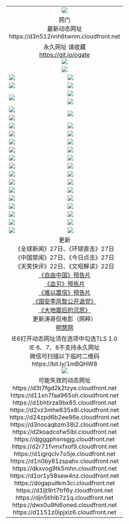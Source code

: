 ﻿<table>
  <tr></tr>
  <tr><td colspan=2 align=center><img src="https://d3n512nnh6twnm.cloudfront.net/Up/oGate.jpg" /></td></tr>
  <tr><td colspan=2 align=center>网门<br>最新动态网址
<br>https://d3n512nnh6twnm.cloudfront.net
    </td>
  </tr>
  <tr>
    <td colspan=2 align=center>永久网址 请收藏<br/><a href="https://git.io/ogate" target="_blank">https://git.io/ogate</a><br/><a href="https://d3n512nnh6twnm.cloudfront.net/Up/0WMGDL2.png" target="_blank"><img src="https://d3n512nnh6twnm.cloudfront.net/Up/0WMGD2.png"/></a></td>
    <!--td align=center>临时网址 微信用<br/><a href="https://bit.ly/1mBQHW8" target="_blank">https://bit.ly/1mBQHW8</a><br/><a href="https://d3n512nnh6twnm.cloudfront.net/Up/0WMGDL3.png" target="_blank"><img src="https://d3n512nnh6twnm.cloudfront.net/Up/0WMGD3.png"/></a></td-->
  </tr>
  <tr>
    <td colspan=2 align=center><a href="https://d3n512nnh6twnm.cloudfront.net/ogUP.aspx?name=0oGate.apk" target="_blank"><img src="https://d3n512nnh6twnm.cloudfront.net/Up/0WMAZ.jpg" /></a></td>
  </tr>
  <tr>
    <td><a href="https://d3n512nnh6twnm.cloudfront.net/ogNice.aspx" target="_blank"><img src="https://d3n512nnh6twnm.cloudfront.net/Up/0WCYY.jpg" /></a></td>
    <td><a href="https://d3n512nnh6twnm.cloudfront.net/onCO.aspx?ob=600%E4%BA%8B%E7%89%A9&op=%E5%A2%9E%E5%88%A0%E6%94%B9&args=WH1~%23%E7%B1%BB%E5%9E%8B6%E6%96%B0%E9%97%BB%7c%23%E7%B1%BB%E5%9E%8B6%E8%AF%84%E8%AE%BA&mode=" target="_blank"><img src="https://d3n512nnh6twnm.cloudfront.net/Up/0WZTT.jpg" /></a></td> 
  </tr>
  <tr>
    <td><a href="https://d3n512nnh6twnm.cloudfront.net/ogDY.aspx" target="_blank"><img src="https://d3n512nnh6twnm.cloudfront.net/Up/0FK.jpg" /></a></td>
    <td><a href="https://d3n512nnh6twnm.cloudfront.net/ogST.aspx" target="_blank"><img src="https://d3n512nnh6twnm.cloudfront.net/Up/0ST.jpg" /></a></td> 
  </tr>
  <tr>
    <td rowspan=2><a href="https://d3n512nnh6twnm.cloudfront.net/ogUP.aspx?name=WJ.mp4&count=480P:1" target="_blank"><img src="https://d3n512nnh6twnm.cloudfront.net/Up/WJ.jpg" /></a></td>
    <td><a href="https://d3n512nnh6twnm.cloudfront.net/ogUP.aspx?name=11DKC.mp4&count=T:2,2:4,1:16" target="_blank"><img src="https://d3n512nnh6twnm.cloudfront.net/Up/11DKC.jpg" /></a></td> 
  </tr>
  <tr>
    <td><a href="https://d3n512nnh6twnm.cloudfront.net/ogUP.aspx?name=LRSH.mp4&count=W:13,2:10" target="_blank"><img src="https://d3n512nnh6twnm.cloudfront.net/Up/LRSH.jpg" /></a></td>
  </tr>
  <tr>
    <td><a href="https://d3n512nnh6twnm.cloudfront.net/ogUP.aspx?name=JQR.mp4&count=2" target="_blank"><img src="https://d3n512nnh6twnm.cloudfront.net/Up/JQR.jpg" /></a></td>   
    <td rowspan=2><a href="https://d3n512nnh6twnm.cloudfront.net/ogUP.aspx?name=JP.mp4&count=9" target="_blank"><img src="https://d3n512nnh6twnm.cloudfront.net/Up/JP.jpg" /></td>
  </tr>
  <tr>
    <td><div><a href="https://d3n512nnh6twnm.cloudfront.net/ogUP.aspx?name=LRWS.mp4&count=7B:7,6B:44,5A:10,5B:35,4A:14,4B:19,3A:10,3B:26,2A:16,2B:21,1A:23,1B:29&current=7B:7" target="_blank"><img src="https://d3n512nnh6twnm.cloudfront.net/Up/LRWS.jpg" /></a></td>
  </tr>
  <tr>
    <td><a href="https://d3n512nnh6twnm.cloudfront.net/ogUP.aspx?name=SSZJ.mp4&count=SP:6,480P:8" target="_blank"><img src="https://d3n512nnh6twnm.cloudfront.net/Up/SSZJ.jpg" /></a></td>
    <td><a href="https://d3n512nnh6twnm.cloudfront.net/ogUP.aspx?name=WH.mp4" target="_blank"><img src="https://d3n512nnh6twnm.cloudfront.net/Up/WH.jpg" /></a></td>
  </tr>
  <tr>
    <td><a href="https://d3n512nnh6twnm.cloudfront.net/ogUP.aspx?name=ZY.mp4&count=2015:16" target="_blank"><img src="https://d3n512nnh6twnm.cloudfront.net/Up/ZY.jpg" /></a</td>
    <td><a href="https://d3n512nnh6twnm.cloudfront.net/ogUP.aspx?name=XTFY.mp4&count=B:2,A:24" target="_blank"><img src="https://d3n512nnh6twnm.cloudfront.net/Up/XTFY.jpg" /></a></td>
  </tr>
  <tr>
    <td><a href="https://d3n512nnh6twnm.cloudfront.net/ogUP.aspx?name=1LYF.mp4&count=2" target="_blank"><img src="https://d3n512nnh6twnm.cloudfront.net/Up/1LYF0.jpg" /></a></td>
    <td><a href="https://d3n512nnh6twnm.cloudfront.net/ogUP.aspx?name=1ZGC.mp4&count=6" target="_blank"><img src="https://d3n512nnh6twnm.cloudfront.net/Up/1ZGC0.jpg" /></a></td>
  </tr>
  <tr>
    <td><a href="https://d3n512nnh6twnm.cloudfront.net/ogUP.aspx?name=1ZKM.mp4&count=3&current=3" target="_blank"><img src="https://d3n512nnh6twnm.cloudfront.net/Up/1ZKM0.jpg" /></a></td>  
    <td><a href="https://d3n512nnh6twnm.cloudfront.net/ogUP.aspx?name=1WWY.mp4&count=6&current=6" target="_blank"><img src="https://d3n512nnh6twnm.cloudfront.net/Up/1WWY0.jpg" /></a></td>
  </tr>
  <tr>
    <td><a href="https://d3n512nnh6twnm.cloudfront.net/ogUP.aspx?name=10JGY.mp4&count=3" target="_blank"><img src="https://d3n512nnh6twnm.cloudfront.net/Up/10JGY0.jpg" /></a></td>
    <td><a href="https://d3n512nnh6twnm.cloudfront.net/ogUP.aspx?name=10CYS.mp4&count=2" target="_blank"><img src="https://d3n512nnh6twnm.cloudfront.net/Up/10CYS0.jpg" /></a></td>
  </tr>
  <tr>
    <td><a href="https://d3n512nnh6twnm.cloudfront.net/ogUP.aspx?name=4SQQ.mp4&count=201602:20,201601:21&current=201602:20" target="_blank"><img src="https://d3n512nnh6twnm.cloudfront.net/Up/4SQQ0.jpg"/></a></td>
    <td><a href="https://d3n512nnh6twnm.cloudfront.net/ogUP.aspx?name=4SHQ.mp4&count=201602:25,201601:28&current=201602:25" target="_blank"><img src="https://d3n512nnh6twnm.cloudfront.net/Up/4SHQ0.jpg"/></a></td>
  </tr>
  <tr>
    <td><a href="https://d3n512nnh6twnm.cloudfront.net/ogUP.aspx?name=4SZG.mp4&count=201602:20,201601:23&current=201602:20" target="_blank"><img src="https://d3n512nnh6twnm.cloudfront.net/Up/4SZG0.jpg"/></a></td>
    <td><a href="https://d3n512nnh6twnm.cloudfront.net/ogUP.aspx?name=4SDJ.mp4&count=201602A:23,201602B:7,201601A:48,201601B:6&current=201602A:23" target="_blank"><img src="https://d3n512nnh6twnm.cloudfront.net/Up/4SDJ0.jpg"/></a></td>
  </tr>
  <tr>
    <td><a href="https://d3n512nnh6twnm.cloudfront.net/ogUP.aspx?name=4CTX.mp4&count=201602:3,201601:4&current=201602:3" target="_blank"><img src="https://d3n512nnh6twnm.cloudfront.net/Up/4CTX0.jpg"/></a></td>
    <td><a href="https://d3n512nnh6twnm.cloudfront.net/ogUP.aspx?name=4CWZ.mp4&count=201602:3,201601:4&current=201602:3" target="_blank"><img src="https://d3n512nnh6twnm.cloudfront.net/Up/4CWZ0.jpg"/></a></td>
  </tr>
  <tr>
    <td><a href="https://d3n512nnh6twnm.cloudfront.net/onUP.aspx?name=https://dwsfx5awq5vcc.cloudfront.net/" target="_blank"><img src="https://d3n512nnh6twnm.cloudfront.net/Up/0DTW.jpg"/></a></td>
    <td><a href="https://d3n512nnh6twnm.cloudfront.net/onUP.aspx?name=https://d240ns8up8earz.cloudfront.net/acenter/" target="_blank"><img src="https://d3n512nnh6twnm.cloudfront.net/Up/0TDW.jpg" /></a></td>
  </tr>
  <tr>
    <td><a href="https://d3n512nnh6twnm.cloudfront.net/onUP.aspx?name=https://d4508d6vomz2p.cloudfront.net/gb/nsc413.htm" target="_blank"><img src="https://d3n512nnh6twnm.cloudfront.net/Up/0DJY.jpg" /></a></td>
    <td><a href="https://d3n512nnh6twnm.cloudfront.net/onUP.aspx?name=https://d3bxwq7vzudb5l.cloudfront.net/xtr/gb/prog204.html" target="_blank"><img src="https://d3n512nnh6twnm.cloudfront.net/Up/0XTR.jpg" /></a></td>
  </tr>
  <tr>
    <td><a href="https://d3n512nnh6twnm.cloudfront.net/onUP.aspx?name=https://d3aj00iefsmfgc.cloudfront.net/" target="_blank"><img src="https://d3n512nnh6twnm.cloudfront.net/Up/0MHW.jpg" /></a></td>
    <td><a href="https://d3n512nnh6twnm.cloudfront.net/onUP.aspx?name=https://d1lcj91uv80klr.cloudfront.net/" target="_blank"><img src="https://d3n512nnh6twnm.cloudfront.net/Up/0ZJW.jpg" /></a></td>
  </tr>
  <tr>
    <td><a href="https://d3n512nnh6twnm.cloudfront.net/ogUP.aspx?name=0FG.zip" target="_blank"><img src="https://d3n512nnh6twnm.cloudfront.net/Up/0FG.jpg" /></a></td>
    <td><a href="https://d3n512nnh6twnm.cloudfront.net/ogUP.aspx?name=0FGA.apk" target="_blank"><img src="https://d3n512nnh6twnm.cloudfront.net/Up/0FGA.jpg" /></a></td>
  </tr>
  <tr>
    <td><a href="https://d3n512nnh6twnm.cloudfront.net/ogUP.aspx?name=0U.zip" target="_blank"><img src="https://d3n512nnh6twnm.cloudfront.net/Up/0U.jpg" /></a></td>
    <td><a href="https://d3n512nnh6twnm.cloudfront.net/ogUP.aspx?name=0UA.apk" target="_blank"><img src="https://d3n512nnh6twnm.cloudfront.net/Up/0UA.jpg" /></a></td>
  </tr>
  <tr>
    <td><a href="https://d3n512nnh6twnm.cloudfront.net/ogUP.aspx?name=0iPPOTV.zip" target="_blank"><img src="https://d3n512nnh6twnm.cloudfront.net/Up/0iPPOTV.jpg" /></a></td>
    <td><a href="https://d3n512nnh6twnm.cloudfront.net/ogUP.aspx?name=0iNTD.apk" target="_blank"><img src="https://d3n512nnh6twnm.cloudfront.net/Up/0iNTD.jpg" /></a></td>
  </tr>
  <tr>
    <td colspan=2 align=center>更新<br>
      《全球新闻》27日、《环球直击》27日<br>
      《中国禁闻》27日、《今日点击》27日<br>
      《天笑快评》22日、《文昭解读》22日<br>
      <a href="https://d3n512nnh6twnm.cloudfront.net/ogUP.aspx?name=11ZYZG0.mp4" target="_blank">《自由中国》预告片</a><br>
      <a href="https://d3n512nnh6twnm.cloudfront.net/ogUP.aspx?name=11XR.mp4" target="_blank">《血刃》预告片</a><br>
      <a href="https://d3n512nnh6twnm.cloudfront.net/ogUP.aspx?name=11NYZX.mp4&count=2" target="_blank">《难以置信》预告片</a><br>
      <a href="https://d3n512nnh6twnm.cloudfront.net/ogUP.aspx?name=4LFZ.mp4" target="_blank">《国安李凤智公开退党》</a><br>
      <a href="https://d3n512nnh6twnm.cloudfront.net/ogUP.aspx?name=4DDZHDCS.mp4" target="_blank">《大地震后的沉思》</a><br>
      更新涛哥侃电影（网粹）<br>
      <a href="https://d3n512nnh6twnm.cloudfront.net/onUP.aspx?name=https://www.minghui.org/" target="_blank">明慧网</a></td>
    </td>
  </tr>
  <tr>
    <td colspan=2 align=center>IE6打开动态网址须在选项中勾选TLS 1.0<br/>IE 6、7、8不支持永久网址<br/>
      微信可扫描以下临时二维码<br/>https://bit.ly/1mBQHW8<br/><a href="https://d3n512nnh6twnm.cloudfront.net/Up/0WMGDL3.png" target="_blank"><img src="https://d3n512nnh6twnm.cloudfront.net/Up/0WMGD3.png"/></a><br>
  </tr>
  <tr>
    <td colspan=2 align=center>可能失效的动态网址
<br>https://d3t7fgd2k2tzye.cloudfront.net
<br>https://d11xn7faa965oh.cloudfront.net
<br>https://d1bhtirza9bx85.cloudfront.net
<br>https://d2vz3mhe835x8i.cloudfront.net
<br>https://d24zpd6b2ee96e.cloudfront.net
<br>https://d3nocaqbzm38i2.cloudfront.net
<br>https://d2koadcofw5lbl.cloudfront.net
<br>https://djgggphsnsgjg.cloudfront.net
<br>https://d2r71fvmxfxof9.cloudfront.net
<br>https://d1igrqclv7o5je.cloudfront.net
<br>https://d1n0by81zspahv.cloudfront.net
<br>https://dkxvog9tk5mhn.cloudfront.net
<br>https://d1or1y58sew4nz.cloudfront.net
<br>https://dogapuitkm3ci.cloudfront.net
<br>https://d1ljt9rt7trf6y.cloudfront.net
<br>https://djn5tihlb7z1q.cloudfront.net
<br>https://dwx0u9hi6oned.cloudfront.net
<br>https://d1151z0ipjxiz6.cloudfront.net
    </td>
  </tr>
</table>
